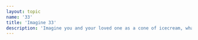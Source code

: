 ```yaml
---
layout: topic
name: '33'
title: 'Imagine 33'
description: 'Imagine you and your loved one as a cone of icecream, what flavours would you be?'
---
```

